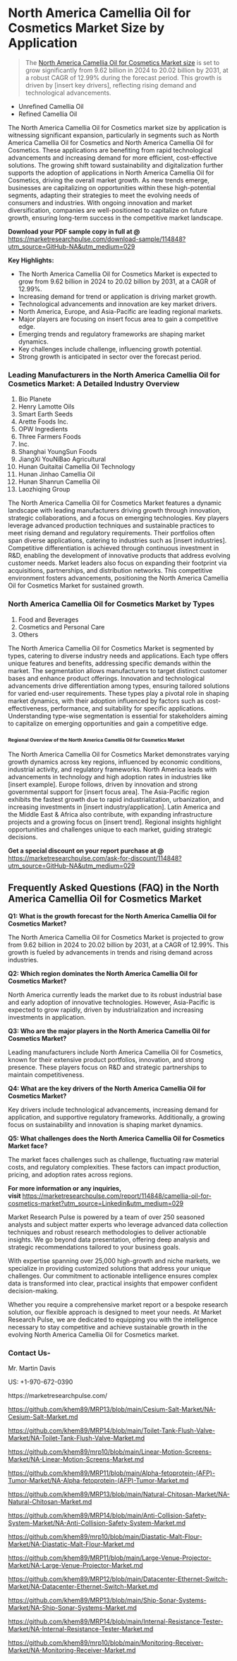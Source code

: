 <h1>North America Camellia Oil for Cosmetics Market&nbsp;Size by Application</h1><blockquote><p>The <a href="https://marketresearchpulse.com/download-sample/114848?utm_source=GitHub-NA&amp;utm_medium=029">North America Camellia Oil for Cosmetics Market size</a> is set to grow significantly from 9.62 billion in 2024 to 20.02 billion by 2031, at a robust CAGR of 12.99% during the forecast period. This growth is driven by [insert key drivers], reflecting rising demand and technological advancements.</p></blockquote><ul><li>Unrefined Camellia Oil<li> Refined Camellia Oil</li></ul><p>The North America Camellia Oil for Cosmetics market size by application is witnessing significant expansion, particularly in segments such as North America Camellia Oil for Cosmetics and North America Camellia Oil for Cosmetics. These applications are benefiting from rapid technological advancements and increasing demand for more efficient, cost-effective solutions. The growing shift toward sustainability and digitalization further supports the adoption of applications in North America Camellia Oil for Cosmetics, driving the overall market growth. As new trends emerge, businesses are capitalizing on opportunities within these high-potential segments, adapting their strategies to meet the evolving needs of consumers and industries. With ongoing innovation and market diversification, companies are well-positioned to capitalize on future growth, ensuring long-term success in the competitive market landscape.</p><p><strong>Download your PDF sample copy in full at @ </strong><a href="https://marketresearchpulse.com/download-sample/114848?utm_source=GitHub-NA&amp;utm_medium=029">https://marketresearchpulse.com/download-sample/114848?utm_source=GitHub-NA&amp;utm_medium=029</a></p><p><strong>Key Highlights: </strong></p><ul><li>The North America Camellia Oil for Cosmetics Market is expected to grow from 9.62 billion in 2024 to 20.02 billion by 2031, at a CAGR of 12.99%.</li><li>Increasing demand for trend or application is driving market growth.</li><li>Technological advancements and innovation are key market drivers.</li><li>North America, Europe, and Asia-Pacific are leading regional markets.</li><li>Major players are focusing on insert focus area to gain a competitive edge.</li><li>Emerging trends and regulatory frameworks are shaping market dynamics.</li><li>Key challenges include challenge, influencing growth potential.</li><li>Strong growth is anticipated in sector over the forecast period.</li></ul><h3>Leading Manufacturers in the North America Camellia Oil for Cosmetics Market: A Detailed Industry Overview</h3><ol><li>Bio Planete</li><li>Henry Lamotte Oils</li><li>Smart Earth Seeds</li><li>Arette Foods Inc.</li><li>OPW Ingredients</li><li>Three Farmers Foods</li><li>Inc.</li><li>Shanghai YoungSun Foods</li><li>JiangXi YouNiBao Agricultural</li><li>Hunan Guitaitai Camellia Oil Technology</li><li>Hunan Jinhao Camellia Oil</li><li>Hunan Shanrun Camellia Oil</li><li>Laozhiqing Group</li></ol><div class="flex max-w-full flex-col flex-grow"><div class="min-h-8 text-message flex w-full flex-col items-end gap-2 whitespace-normal break-words [.text-message+&amp;]:mt-5" dir="auto" data-message-author-role="assistant" data-message-id="fd8432e4-4910-450d-b182-61b7bfb0a01f" data-message-model-slug="gpt-4o"><div class="flex w-full flex-col gap-1 empty:hidden first:pt-[3px]"><div class="markdown prose w-full break-words dark:prose-invert light"><p>The North America Camellia Oil for Cosmetics Market features a dynamic landscape with leading manufacturers driving growth through innovation, strategic collaborations, and a focus on emerging technologies. Key players leverage advanced production techniques and sustainable practices to meet rising demand and regulatory requirements. Their portfolios often span diverse applications, catering to industries such as [insert industries]. Competitive differentiation is achieved through continuous investment in R&amp;D, enabling the development of innovative products that address evolving customer needs. Market leaders also focus on expanding their footprint via acquisitions, partnerships, and distribution networks. This competitive environment fosters advancements, positioning the North America Camellia Oil for Cosmetics Market for sustained growth.</p></div></div></div></div><h3>North America Camellia Oil for Cosmetics Market by Types</h3><ol><li>Food and Beverages<li> Cosmetics and Personal Care<li> Others</li></ol><div class="flex max-w-full flex-col flex-grow"><div class="min-h-8 text-message flex w-full flex-col items-end gap-2 whitespace-normal break-words [.text-message+&amp;]:mt-5" dir="auto" data-message-author-role="assistant" data-message-id="084470be-0bb7-4664-bddf-5156b4f41249" data-message-model-slug="gpt-4o-mini"><div class="flex w-full flex-col gap-1 empty:hidden first:pt-[3px]"><div class="markdown prose w-full break-words dark:prose-invert light"><p>The North America Camellia Oil for Cosmetics Market is segmented by types, catering to diverse industry needs and applications. Each type offers unique features and benefits, addressing specific demands within the market. The segmentation allows manufacturers to target distinct customer bases and enhance product offerings. Innovation and technological advancements drive differentiation among types, ensuring tailored solutions for varied end-user requirements. These types play a pivotal role in shaping market dynamics, with their adoption influenced by factors such as cost-effectiveness, performance, and suitability for specific applications. Understanding type-wise segmentation is essential for stakeholders aiming to capitalize on emerging opportunities and gain a competitive edge.</p></div></div></div></div><h3><span style="font-size: 11px;">Regional Overview of the North America Camellia Oil for Cosmetics Market</span></h3><div class="flex max-w-full flex-col flex-grow"><div class="min-h-8 text-message flex w-full flex-col items-end gap-2 whitespace-normal break-words [.text-message+&amp;]:mt-5" dir="auto" data-message-author-role="assistant" data-message-id="e9038762-ce64-4e30-91c9-9bd413514231" data-message-model-slug="gpt-4o-mini"><div class="flex w-full flex-col gap-1 empty:hidden first:pt-[3px]"><div class="markdown prose w-full break-words dark:prose-invert light"><p>The North America Camellia Oil for Cosmetics Market demonstrates varying growth dynamics across key regions, influenced by economic conditions, industrial activity, and regulatory frameworks. North America leads with advancements in technology and high adoption rates in industries like [insert example]. Europe follows, driven by innovation and strong governmental support for [insert focus area]. The Asia-Pacific region exhibits the fastest growth due to rapid industrialization, urbanization, and increasing investments in [insert industry/application]. Latin America and the Middle East &amp; Africa also contribute, with expanding infrastructure projects and a growing focus on [insert trend]. Regional insights highlight opportunities and challenges unique to each market, guiding strategic decisions.</p></div></div></div></div><p><strong>Get a special discount on your report purchase at @ </strong><a href="https://marketresearchpulse.com/ask-for-discount/114848?utm_source=GitHub-NA&amp;utm_medium=029">https://marketresearchpulse.com/ask-for-discount/114848?utm_source=GitHub-NA&amp;utm_medium=029</a></p><h2>Frequently Asked Questions (FAQ) in the North America Camellia Oil for Cosmetics Market</h2><p><strong>Q1: What is the growth forecast for the North America Camellia Oil for Cosmetics Market?</strong></p><p>The North America Camellia Oil for Cosmetics Market is projected to grow from 9.62 billion in 2024 to 20.02 billion by 2031, at a CAGR of 12.99%. This growth is fueled by advancements in trends and rising demand across industries.</p><p><strong>Q2: Which region dominates the North America Camellia Oil for Cosmetics Market?</strong></p><p>North America currently leads the market due to its robust industrial base and early adoption of innovative technologies. However, Asia-Pacific is expected to grow rapidly, driven by industrialization and increasing investments in application.</p><p><strong>Q3: Who are the major players in the North America Camellia Oil for Cosmetics Market?</strong></p><p>Leading manufacturers include North America Camellia Oil for Cosmetics, known for their extensive product portfolios, innovation, and strong presence. These players focus on R&amp;D and strategic partnerships to maintain competitiveness.</p><p><strong>Q4: What are the key drivers of the North America Camellia Oil for Cosmetics Market?</strong></p><p>Key drivers include technological advancements, increasing demand for application, and supportive regulatory frameworks. Additionally, a growing focus on sustainability and innovation is shaping market dynamics.</p><p><strong>Q5: What challenges does the North America Camellia Oil for Cosmetics Market face?</strong></p><p>The market faces challenges such as challenge, fluctuating raw material costs, and regulatory complexities. These factors can impact production, pricing, and adoption rates across regions.</p><p><strong>For more information or any inquiries, visit&nbsp;</strong><a href="https://marketresearchpulse.com/report/114848/camellia-oil-for-cosmetics-market?utm_source=Linkedin&utm_medium=029">https://marketresearchpulse.com/report/114848/camellia-oil-for-cosmetics-market?utm_source=Linkedin&utm_medium=029</a></p><p>Market Research Pulse is powered by a team of over 250 seasoned analysts and subject matter experts who leverage advanced data collection techniques and robust research methodologies to deliver actionable insights. We go beyond data presentation, offering deep analysis and strategic recommendations tailored to your business goals.</p><p>With expertise spanning over 25,000 high-growth and niche markets, we specialize in providing customized solutions that address your unique challenges. Our commitment to actionable intelligence ensures complex data is transformed into clear, practical insights that empower confident decision-making.</p><p>Whether you require a comprehensive market report or a bespoke research solution, our flexible approach is designed to meet your needs. At Market Research Pulse, we are dedicated to equipping you with the intelligence necessary to stay competitive and achieve sustainable growth in the evolving North America Camellia Oil for Cosmetics market.</p><h3><strong>Contact Us-</strong></h3><p>Mr. Martin Davis</p><p>US: +1-970-672-0390</p><p>https://marketresearchpulse.com/</p><p><a href="https://github.com/khem89/MRP13/blob/main/Cesium-Salt-Market/NA-Cesium-Salt-Market.md">https://github.com/khem89/MRP13/blob/main/Cesium-Salt-Market/NA-Cesium-Salt-Market.md</a></p><p><a href="https://github.com/khem89/MRP14/blob/main/Toilet-Tank-Flush-Valve-Market/NA-Toilet-Tank-Flush-Valve-Market.md">https://github.com/khem89/MRP14/blob/main/Toilet-Tank-Flush-Valve-Market/NA-Toilet-Tank-Flush-Valve-Market.md</a></p><p><a href="https://github.com/khem89/mrp10/blob/main/Linear-Motion-Screens-Market/NA-Linear-Motion-Screens-Market.md">https://github.com/khem89/mrp10/blob/main/Linear-Motion-Screens-Market/NA-Linear-Motion-Screens-Market.md</a></p><p><a href="https://github.com/khem89/MRP11/blob/main/Alpha-fetoprotein-(AFP)-Tumor-Market/NA-Alpha-fetoprotein-(AFP)-Tumor-Market.md">https://github.com/khem89/MRP11/blob/main/Alpha-fetoprotein-(AFP)-Tumor-Market/NA-Alpha-fetoprotein-(AFP)-Tumor-Market.md</a></p><p><a href="https://github.com/khem89/MRP13/blob/main/Natural-Chitosan-Market/NA-Natural-Chitosan-Market.md">https://github.com/khem89/MRP13/blob/main/Natural-Chitosan-Market/NA-Natural-Chitosan-Market.md</a></p><p><a href="https://github.com/khem89/MRP14/blob/main/Anti-Collision-Safety-System-Market/NA-Anti-Collision-Safety-System-Market.md">https://github.com/khem89/MRP14/blob/main/Anti-Collision-Safety-System-Market/NA-Anti-Collision-Safety-System-Market.md</a></p><p><a href="https://github.com/khem89/mrp10/blob/main/Diastatic-Malt-Flour-Market/NA-Diastatic-Malt-Flour-Market.md">https://github.com/khem89/mrp10/blob/main/Diastatic-Malt-Flour-Market/NA-Diastatic-Malt-Flour-Market.md</a></p><p><a href="https://github.com/khem89/MRP11/blob/main/Large-Venue-Projector-Market/NA-Large-Venue-Projector-Market.md">https://github.com/khem89/MRP11/blob/main/Large-Venue-Projector-Market/NA-Large-Venue-Projector-Market.md</a></p><p><a href="https://github.com/khem89/MRP12/blob/main/Datacenter-Ethernet-Switch-Market/NA-Datacenter-Ethernet-Switch-Market.md">https://github.com/khem89/MRP12/blob/main/Datacenter-Ethernet-Switch-Market/NA-Datacenter-Ethernet-Switch-Market.md</a></p><p><a href="https://github.com/khem89/MRP13/blob/main/Ship-Sonar-Systems-Market/NA-Ship-Sonar-Systems-Market.md">https://github.com/khem89/MRP13/blob/main/Ship-Sonar-Systems-Market/NA-Ship-Sonar-Systems-Market.md</a></p><p><a href="https://github.com/khem89/MRP14/blob/main/Internal-Resistance-Tester-Market/NA-Internal-Resistance-Tester-Market.md">https://github.com/khem89/MRP14/blob/main/Internal-Resistance-Tester-Market/NA-Internal-Resistance-Tester-Market.md</a></p><p><a href="https://github.com/khem89/mrp10/blob/main/Monitoring-Receiver-Market/NA-Monitoring-Receiver-Market.md">https://github.com/khem89/mrp10/blob/main/Monitoring-Receiver-Market/NA-Monitoring-Receiver-Market.md</a></p>
